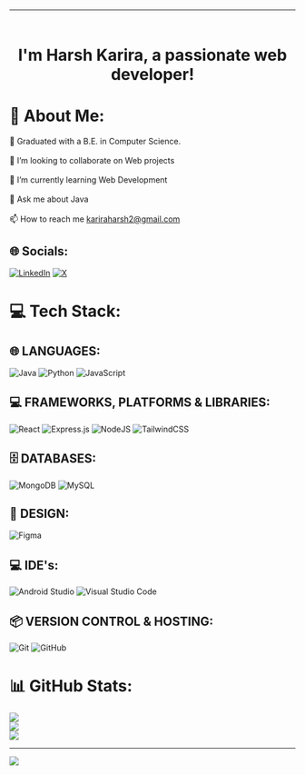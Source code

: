<h1 align="center"  ## Hi there 👋 I'm Harsh Karira </h1>

---
<p align="center">
  <br />
  I'm Harsh Karira, a passionate web developer! 
</p>

# 💫 About Me:
🔭 Graduated with a B.E. in Computer Science.<br><br>👯 I’m looking to collaborate on Web projects<br><br>🌱 I’m currently learning Web Development<br><br>💬 Ask me about Java<br><br>📫 How to reach me [kariraharsh2@gmail.com](mailto:kariraharsh2@gmail.com)

## 🌐 Socials:
[![LinkedIn](https://img.shields.io/badge/LinkedIn-%230077B5.svg?logo=linkedin&logoColor=white)](https://linkedin.com/in/harsh-karira) 
[![X](https://img.shields.io/badge/X-black.svg?logo=X&logoColor=white)](https://x.com/HarshKarira2)

# 💻 Tech Stack:
## 🌐 LANGUAGES:
![Java](https://img.shields.io/badge/java-%23ED8B00.svg?style=for-the-badge&logo=openjdk&logoColor=white) 
![Python](https://img.shields.io/badge/python-3670A0?style=for-the-badge&logo=python&logoColor=ffdd54) 
![JavaScript](https://img.shields.io/badge/javascript-%23323330.svg?style=for-the-badge&logo=javascript&logoColor=%23F7DF1E)

## 💻 FRAMEWORKS, PLATFORMS & LIBRARIES:
![React](https://img.shields.io/badge/react-%2320232a.svg?style=for-the-badge&logo=react&logoColor=%2361DAFB) 
![Express.js](https://img.shields.io/badge/express.js-%23404d59.svg?style=for-the-badge&logo=express&logoColor=%2361DAFB) 
![NodeJS](https://img.shields.io/badge/node.js-6DA55F?style=for-the-badge&logo=node.js&logoColor=white) 
![TailwindCSS](https://img.shields.io/badge/tailwindcss-%2338B2AC.svg?style=for-the-badge&logo=tailwind-css&logoColor=white)

## 🗄 DATABASES:
![MongoDB](https://img.shields.io/badge/MongoDB-%234ea94b.svg?style=for-the-badge&logo=mongodb&logoColor=white) 
![MySQL](https://img.shields.io/badge/mysql-4479A1.svg?style=for-the-badge&logo=mysql&logoColor=white)

## 🎨 DESIGN:
![Figma](https://img.shields.io/badge/figma-%23F24E1E.svg?style=for-the-badge&logo=figma&logoColor=white)

## 💻 IDE's:
![Android Studio](https://img.shields.io/badge/Android%20Studio-3DDC84.svg?style=for-the-badge&logo=android-studio&logoColor=white) 
![Visual Studio Code](https://img.shields.io/badge/Visual%20Studio%20Code-007ACC.svg?style=for-the-badge&logo=visual-studio-code&logoColor=white)

## 📦 VERSION CONTROL & HOSTING:
![Git](https://img.shields.io/badge/git-%23F05033.svg?style=for-the-badge&logo=git&logoColor=white) 
![GitHub](https://img.shields.io/badge/github-%23121011.svg?style=for-the-badge&logo=github&logoColor=white)

# 📊 GitHub Stats:
![](https://github-readme-stats.vercel.app/api?username=Harshkarira&theme=dark&hide_border=false&include_all_commits=true&count_private=true)<br/>
![](https://github-readme-streak-stats.herokuapp.com/?user=Harshkarira&theme=dark&hide_border=false)<br/>
![](https://github-readme-stats.vercel.app/api/top-langs/?username=Harshkarira&theme=dark&hide_border=false&include_all_commits=true&count_private=true&layout=compact)

---
[![](https://visitcount.itsvg.in/api?id=Harshkarira&icon=0&color=0)](https://visitcount.itsvg.in)

<!-- Proudly created with GPRM ( https://gprm.itsvg.in ) -->
